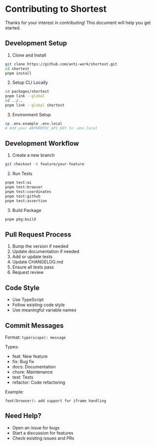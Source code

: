 # Contributing to Shortest

Thanks for your interest in contributing! This document will help you get started.

## Development Setup

1. Clone and Install
```bash
git clone https://github.com/anti-work/shortest.git
cd shortest
pnpm install
```

2. Setup CLI Locally
```bash
cd packages/shortest
pnpm link --global
cd ../..
pnpm link --global shortest
```

3. Environment Setup
```bash
cp .env.example .env.local
# Add your ANTHROPIC_API_KEY to .env.local
```

## Development Workflow

1. Create a new branch
```bash
git checkout -b feature/your-feature
```

2. Run Tests
```bash
pnpm test:ai
pnpm test:browser
pnpm test:coordinates
pnpm test:github
pnpm test:assertion
```

3. Build Package
```bash
pnpm pkg:build
```

## Pull Request Process

1. Bump the version if needed
2. Update documentation if needed
3. Add or update tests
4. Update CHANGELOG.md
5. Ensure all tests pass
6. Request review

## Code Style

- Use TypeScript
- Follow existing code style
- Use meaningful variable names

## Commit Messages

Format: `type(scope): message`

Types:
- feat: New feature
- fix: Bug fix
- docs: Documentation
- chore: Maintenance
- test: Tests
- refactor: Code refactoring

Example:
```
feat(browser): add support for iframe handling
```

## Need Help?

- Open an issue for bugs
- Start a discussion for features
- Check existing issues and PRs
